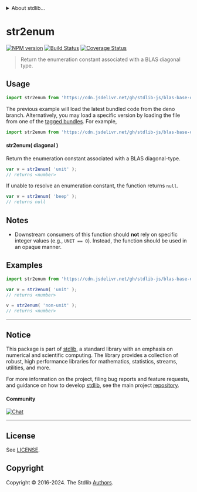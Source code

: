 <!--

@license Apache-2.0

Copyright (c) 2024 The Stdlib Authors.

Licensed under the Apache License, Version 2.0 (the "License");
you may not use this file except in compliance with the License.
You may obtain a copy of the License at

   http://www.apache.org/licenses/LICENSE-2.0

Unless required by applicable law or agreed to in writing, software
distributed under the License is distributed on an "AS IS" BASIS,
WITHOUT WARRANTIES OR CONDITIONS OF ANY KIND, either express or implied.
See the License for the specific language governing permissions and
limitations under the License.

-->


<details>
  <summary>
    About stdlib...
  </summary>
  <p>We believe in a future in which the web is a preferred environment for numerical computation. To help realize this future, we've built stdlib. stdlib is a standard library, with an emphasis on numerical and scientific computation, written in JavaScript (and C) for execution in browsers and in Node.js.</p>
  <p>The library is fully decomposable, being architected in such a way that you can swap out and mix and match APIs and functionality to cater to your exact preferences and use cases.</p>
  <p>When you use stdlib, you can be absolutely certain that you are using the most thorough, rigorous, well-written, studied, documented, tested, measured, and high-quality code out there.</p>
  <p>To join us in bringing numerical computing to the web, get started by checking us out on <a href="https://github.com/stdlib-js/stdlib">GitHub</a>, and please consider <a href="https://opencollective.com/stdlib">financially supporting stdlib</a>. We greatly appreciate your continued support!</p>
</details>

# str2enum

[![NPM version][npm-image]][npm-url] [![Build Status][test-image]][test-url] [![Coverage Status][coverage-image]][coverage-url] <!-- [![dependencies][dependencies-image]][dependencies-url] -->

> Return the enumeration constant associated with a BLAS diagonal type.

<!-- Section to include introductory text. Make sure to keep an empty line after the intro `section` element and another before the `/section` close. -->

<section class="intro">

</section>

<!-- /.intro -->

<!-- Package usage documentation. -->



<section class="usage">

## Usage

```javascript
import str2enum from 'https://cdn.jsdelivr.net/gh/stdlib-js/blas-base-diagonal-type-str2enum@deno/mod.js';
```
The previous example will load the latest bundled code from the deno branch. Alternatively, you may load a specific version by loading the file from one of the [tagged bundles](https://github.com/stdlib-js/blas-base-diagonal-type-str2enum/tags). For example,

```javascript
import str2enum from 'https://cdn.jsdelivr.net/gh/stdlib-js/blas-base-diagonal-type-str2enum@v0.1.0-deno/mod.js';
```

#### str2enum( diagonal )

Return the enumeration constant associated with a BLAS diagonal-type.

```javascript
var v = str2enum( 'unit' );
// returns <number>
```

If unable to resolve an enumeration constant, the function returns `null`.

```javascript
var v = str2enum( 'beep' );
// returns null
```

</section>

<!-- /.usage -->

<!-- Package usage notes. Make sure to keep an empty line after the `section` element and another before the `/section` close. -->

<section class="notes">

## Notes

-   Downstream consumers of this function should **not** rely on specific integer values (e.g., `UNIT == 0`). Instead, the function should be used in an opaque manner.

</section>

<!-- /.notes -->

<!-- Package usage examples. -->

<section class="examples">

## Examples

<!-- eslint no-undef: "error" -->

```javascript
import str2enum from 'https://cdn.jsdelivr.net/gh/stdlib-js/blas-base-diagonal-type-str2enum@deno/mod.js';

var v = str2enum( 'unit' );
// returns <number>

v = str2enum( 'non-unit' );
// returns <number>
```

</section>

<!-- /.examples -->

<!-- Section to include cited references. If references are included, add a horizontal rule *before* the section. Make sure to keep an empty line after the `section` element and another before the `/section` close. -->

<section class="references">

</section>

<!-- /.references -->

<!-- Section for related `stdlib` packages. Do not manually edit this section, as it is automatically populated. -->

<section class="related">

</section>

<!-- /.related -->

<!-- Section for all links. Make sure to keep an empty line after the `section` element and another before the `/section` close. -->


<section class="main-repo" >

* * *

## Notice

This package is part of [stdlib][stdlib], a standard library with an emphasis on numerical and scientific computing. The library provides a collection of robust, high performance libraries for mathematics, statistics, streams, utilities, and more.

For more information on the project, filing bug reports and feature requests, and guidance on how to develop [stdlib][stdlib], see the main project [repository][stdlib].

#### Community

[![Chat][chat-image]][chat-url]

---

## License

See [LICENSE][stdlib-license].


## Copyright

Copyright &copy; 2016-2024. The Stdlib [Authors][stdlib-authors].

</section>

<!-- /.stdlib -->

<!-- Section for all links. Make sure to keep an empty line after the `section` element and another before the `/section` close. -->

<section class="links">

[npm-image]: http://img.shields.io/npm/v/@stdlib/blas-base-diagonal-type-str2enum.svg
[npm-url]: https://npmjs.org/package/@stdlib/blas-base-diagonal-type-str2enum

[test-image]: https://github.com/stdlib-js/blas-base-diagonal-type-str2enum/actions/workflows/test.yml/badge.svg?branch=v0.1.0
[test-url]: https://github.com/stdlib-js/blas-base-diagonal-type-str2enum/actions/workflows/test.yml?query=branch:v0.1.0

[coverage-image]: https://img.shields.io/codecov/c/github/stdlib-js/blas-base-diagonal-type-str2enum/main.svg
[coverage-url]: https://codecov.io/github/stdlib-js/blas-base-diagonal-type-str2enum?branch=main

<!--

[dependencies-image]: https://img.shields.io/david/stdlib-js/blas-base-diagonal-type-str2enum.svg
[dependencies-url]: https://david-dm.org/stdlib-js/blas-base-diagonal-type-str2enum/main

-->

[chat-image]: https://img.shields.io/gitter/room/stdlib-js/stdlib.svg
[chat-url]: https://app.gitter.im/#/room/#stdlib-js_stdlib:gitter.im

[stdlib]: https://github.com/stdlib-js/stdlib

[stdlib-authors]: https://github.com/stdlib-js/stdlib/graphs/contributors

[umd]: https://github.com/umdjs/umd
[es-module]: https://developer.mozilla.org/en-US/docs/Web/JavaScript/Guide/Modules

[deno-url]: https://github.com/stdlib-js/blas-base-diagonal-type-str2enum/tree/deno
[deno-readme]: https://github.com/stdlib-js/blas-base-diagonal-type-str2enum/blob/deno/README.md
[umd-url]: https://github.com/stdlib-js/blas-base-diagonal-type-str2enum/tree/umd
[umd-readme]: https://github.com/stdlib-js/blas-base-diagonal-type-str2enum/blob/umd/README.md
[esm-url]: https://github.com/stdlib-js/blas-base-diagonal-type-str2enum/tree/esm
[esm-readme]: https://github.com/stdlib-js/blas-base-diagonal-type-str2enum/blob/esm/README.md
[branches-url]: https://github.com/stdlib-js/blas-base-diagonal-type-str2enum/blob/main/branches.md

[stdlib-license]: https://raw.githubusercontent.com/stdlib-js/blas-base-diagonal-type-str2enum/main/LICENSE

</section>

<!-- /.links -->
